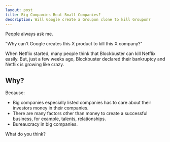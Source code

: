 ```yaml
---
layout: post
title: Big Companies Beat Small Companies?
description: Will Google create a Groupon clone to kill Groupon?
---
```


People always ask me.

"Why can't Google creates this X product to kill this X company?"

When Netflix started, many people think that Blockbuster can kill Netflix easily. But, just a few weeks ago, Blockbuster declared their bankruptcy and Netflix is growing like crazy.

## Why?

Because:

* Big companies especially listed companies has to care about their investors money in their companies.
* There are many factors other than money to create a successful business, for example, talents, relationships.
* Bureaucracy in big companies.

What do you think?

